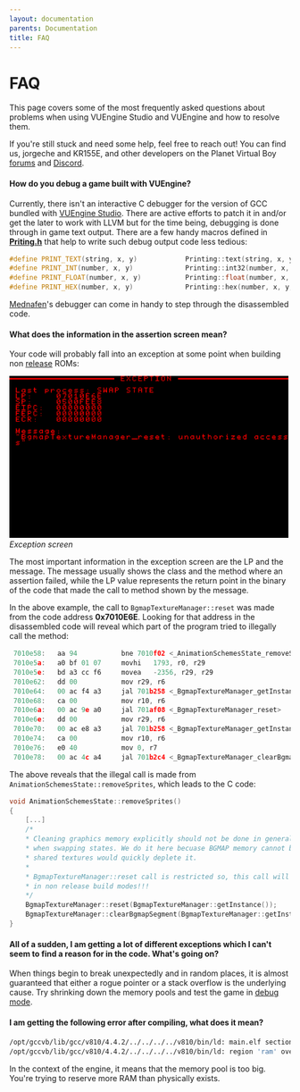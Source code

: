 ```yaml
---
layout: documentation
parents: Documentation
title: FAQ
---
```


# FAQ

This page covers some of the most frequently asked questions about problems when using VUEngine Studio and VUEngine and how to resolve them.

If you're still stuck and need some help, feel free to reach out! You can find us, jorgeche and KR155E, and other developers on the Planet Virtual Boy [forums](https://www.virtual-boy.com/forums/) and [Discord](https://www.virtual-boy.com/discord/).

#### How do you debug a game built with VUEngine?

Currently, there isn't an interactive C debugger for the version of GCC bundled with [VUEngine Studio](https://www.vuengine.dev/). There are active efforts to patch it in and/or get the later to work with LLVM but for the time being, debugging is done through in game text output. There are a few handy macros defined in [**Priting.h**](https://github.com/VUEngine/VUEngine-Core/blob/master/source/Component/Graphics/2d/Sprites/Bgmap/Printing/Printing.h) that help to write such debug output code less tedious:

```cpp
#define PRINT_TEXT(string, x, y)            Printing::text(string, x, y, NULL)
#define PRINT_INT(number, x, y)             Printing::int32(number, x, y, NULL)
#define PRINT_FLOAT(number, x, y)           Printing::float(number, x, y, 2, NULL)
#define PRINT_HEX(number, x, y)             Printing::hex(number, x, y, 8, NULL)
```

[Mednafen](https://mednafen.github.io/)'s debugger can come in handy to step through the disassembled code.

#### What does the information in the assertion screen mean?

Your code will probably fall into an exception at some point when building non [release](/documentation/user-guide/building-modes/#release) ROMs:

<a href="/documentation/images/faq/exception.png" data-toggle="lightbox" data-gallery="gallery" data-caption="Illegal method access"><img src="/documentation/images/faq/exception.png" width="500" /></a><br/>
_Exception screen_

The most important information in the exception screen are the LP and the message. The message usually shows the class and the method where an assertion failed, while the LP value represents the return point in the binary of the code that made the call to method shown by the message. 

In the above example, the call to `BgmapTextureManager::reset` was made from the code address **0x7010E6E**. Looking for that address in the disassembled code will reveal which part of the program tried to illegally call the method:

```cpp
 7010e58:	aa 94       	bne	7010f02 <_AnimationSchemesState_removeSprites+0xea>
 7010e5a:	a0 bf 01 07 	movhi	1793, r0, r29
 7010e5e:	bd a3 cc f6 	movea	-2356, r29, r29
 7010e62:	dd 00       	mov	r29, r6
 7010e64:	00 ac f4 a3 	jal	701b258 <_BgmapTextureManager_getInstance>
 7010e68:	ca 00       	mov	r10, r6
 7010e6a:	00 ac 9e a0 	jal	701af08 <_BgmapTextureManager_reset>
 7010e6e:	dd 00       	mov	r29, r6
 7010e70:	00 ac e8 a3 	jal	701b258 <_BgmapTextureManager_getInstance>
 7010e74:	ca 00       	mov	r10, r6
 7010e76:	e0 40       	mov	0, r7
 7010e78:	00 ac 4c a4 	jal	701b2c4 <_BgmapTextureManager_clearBgmapSegment>
 ```

The above reveals that the illegal call is made from `AnimationSchemesState::removeSprites`, which leads to the C code:

```cpp
void AnimationSchemesState::removeSprites()
{
    [...]
    /*
    * Cleaning graphics memory explicitly should not be done in general, the engine takes care of that 
    * when swapping states. We do it here becuase BGMAP memory cannot be defragmented and loading non 
    * shared textures would quickly deplete it.
    *
    * BgmapTextureManager::reset call is restricted so, this call will trigger an exception 
    * in non release build modes!!!
    */ 
    BgmapTextureManager::reset(BgmapTextureManager::getInstance());
    BgmapTextureManager::clearBgmapSegment(BgmapTextureManager::getInstance(), 0);
}
```

#### All of a sudden, I am getting a lot of different exceptions which I can't seem to find a reason for in the code. What's going on?

When things begin to break unexpectedly and in random places, it is almost guaranteed that either a rogue pointer or a stack overflow is the underlying cause. Try shrinking down the memory pools and test the game in [debug mode](/documentation/user-guide/building-modes/#debug).

#### I am getting the following error after compiling, what does it mean?

```bash
/opt/gccvb/lib/gcc/v810/4.4.2/../../../../v810/bin/ld: main.elf section '.bss' will not fit in region 'ram'
/opt/gccvb/lib/gcc/v810/4.4.2/../../../../v810/bin/ld: region 'ram' overflowed by xx bytes
```

In the context of the engine, it means that the memory pool is too big. You're trying to reserve more RAM than physically exists.

